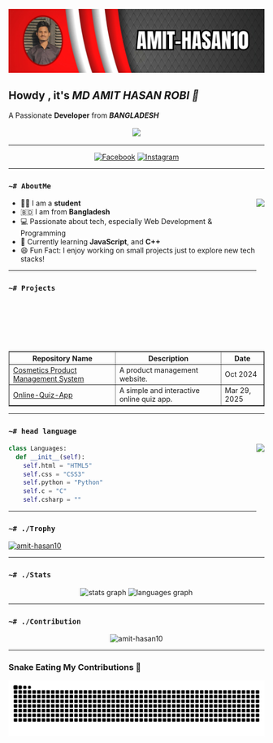 [![MasterHead](https://github.com/amit-hasan10/amit-hasan10/blob/main/Photos/GitHub.jpg)](https://github.com/amit-hasan10)

<h2>Howdy , it's <i>MD AMIT HASAN ROBI 👋</i></h2>
A Passionate <b>Developer</b> from <i><b>BANGLADESH</b></i> 
<br /><br />

<div align="center">
  <img height="150" src="https://media.giphy.com/media/M9gbBd9nbDrOTu1Mqx/giphy.gif"  />
</div>

<!-- Social Badges -->
<hr />
<p align=center>
    <a href="https://www.facebook.com/robi0210" target="_blank"><img
            src="https://img.shields.io/badge/Facebook-%231877F2?style=for-the-badge&logoColor=white&logo=facebook"
            alt="Facebook"></a>
    <a href="https://www.instagram.com/amit_hasan_robi10/" target="_blank"><img
            src="https://img.shields.io/badge/Instagram-%23E4405F?style=for-the-badge&logoColor=white&logo=instagram"
            alt="Instagram"></a>
</p>
<hr />

### `~# AboutMe`
<a href="#"><img align="right" height=300 src="https://raw.githubusercontent.com/CodeWithTanim/README-MANAGER/main/assets/programmer.gif"></a>

- 🧑‍🎓 I am a **student**
- 🇧🇩 I am from **Bangladesh**
- 💻 Passionate about tech, especially Web Development & Programming
- 🌱 Currently learning **JavaScript**, and **C++**
- 😄 Fun Fact: I enjoy working on small projects just to explore new tech stacks!

---

### `~# Projects`
<table border="1">
  <tr>
    <th>Repository Name</th>
    <th>Description</th>
    <th>Date</th>
  </tr>
  <tr>
    <td><a href="https://github.com/amit-hasan10/Cosmetics-Products-Management-System">Cosmetics Product Management System</a></td>
    <td>	A product management website.</td>
    <td>	Oct 2024</td>
  </tr>
  <tr>
    <td><a href="https://github.com/amit-hasan10/Online-Quiz-App">Online-Quiz-App</a></td>
    <td>A simple and interactive online quiz app.</td>
    <td>Mar 29, 2025</td>
  </tr>
</table>

---

### `~# head language`
<a href="#"><img align="right" height=150 src="https://github-readme-stats.vercel.app/api/top-langs/?username=amit-hasan10&layout=compact&theme=react&hide_border=true&card_width=380&hide_title=true&langs_count=6"></a>

```python
class Languages:
  def __init__(self):
    self.html = "HTML5"
    self.css = "CSS3"
    self.python = "Python"
    self.c = "C"
    self.csharp = ""
```

---
### `~# ./Trophy`
<p align="left">
  <a href="https://github.com/ryo-ma/github-profile-trophy"><img src="https://github-profile-trophy.vercel.app/?username=amit-hasan10&theme=dracula&column=3&margin-w=15&margin-h=15" alt="amit-hasan10" /></a>
</p>

---

### `~# ./Stats`
<div align="center">
  <img src="https://github-readme-stats.vercel.app/api?username=amit-hasan10&hide_title=false&hide_rank=false&show_icons=true&include_all_commits=true&count_private=true&disable_animations=false&theme=dracula&locale=en&hide_border=false" height="150" alt="stats graph"  />
  <img src="https://github-readme-stats.vercel.app/api/top-langs?username=amit-hasan10&locale=en&hide_title=false&layout=compact&card_width=320&langs_count=5&theme=dracula&hide_border=false" height="150" alt="languages graph"  />
</div>

---

### `~# ./Contribution`
<p align="center"><img src="https://github-readme-streak-stats.herokuapp.com/?user=amit-hasan10&theme=dracula" alt="amit-hasan10" /></p>

---

### Snake Eating My Contributions 🐍
<img src="https://raw.githubusercontent.com/amit-hasan10/amit-hasan10/output/snake.svg" alt="Snake animation" />
